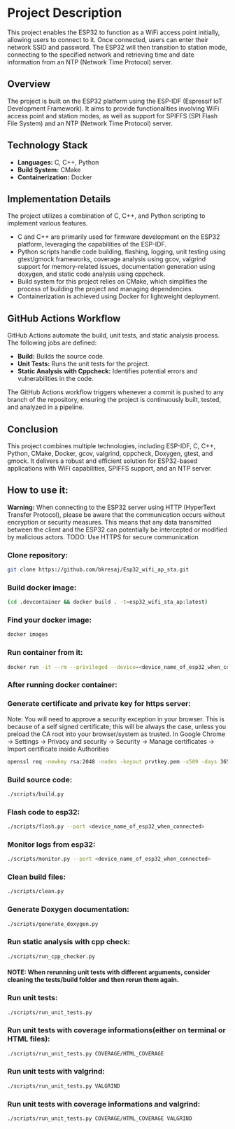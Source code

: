 # Project Description

This project enables the ESP32 to function as a WiFi access point initially, allowing users to connect to it. Once connected, users can enter their network SSID and password. The ESP32 will then transition to station mode, connecting to the specified network and retrieving time and date information from an NTP (Network Time Protocol) server.

## Overview

The project is built on the ESP32 platform using the ESP-IDF (Espressif IoT Development Framework). It aims to provide functionalities involving WiFi access point and station modes, as well as support for SPIFFS (SPI Flash File System) and an NTP (Network Time Protocol) server.

## Technology Stack

- **Languages:** C, C++, Python
- **Build System:** CMake
- **Containerization:** Docker

## Implementation Details

The project utilizes a combination of C, C++, and Python scripting to implement various features. 

- C and C++ are primarily used for firmware development on the ESP32 platform, leveraging the capabilities of the ESP-IDF.
- Python scripts handle code building, flashing, logging, unit testing using gtest/gmock frameworks, coverage analysis using gcov, valgrind support for memory-related issues, documentation generation using doxygen, and static code analysis using cppcheck.
- Build system for this project relies on CMake, which simplifies the process of building the project and managing dependencies. 
- Containerization is achieved using Docker for lightweight deployment.

## GitHub Actions Workflow

GitHub Actions automate the build, unit tests, and static analysis process. The following jobs are defined:

- **Build:** Builds the source code.
- **Unit Tests:** Runs the unit tests for the project.
- **Static Analysis with Cppcheck:** Identifies potential errors and vulnerabilities in the code.

The GitHub Actions workflow triggers whenever a commit is pushed to any branch of the repository, ensuring the project is continuously built, tested, and analyzed in a pipeline.

## Conclusion

This project combines multiple technologies, including ESP-IDF, C, C++, Python, CMake, Docker, gcov, valgrind, cppcheck, Doxygen, gtest, and gmock. It delivers a robust and efficient solution for ESP32-based applications with WiFi capabilities, SPIFFS support, and an NTP server.


## How to use it:

**Warning:** When connecting to the ESP32 server using HTTP (HyperText Transfer Protocol), please be aware that the communication occurs without encryption or security measures. This means that any data transmitted between the client and the ESP32 can potentially be intercepted or modified by malicious actors.
TODO: Use HTTPS for secure communication


### Clone repository:
```bash
git clone https://github.com/bkresaj/Esp32_wifi_ap_sta.git
```

### Build docker image:
```bash
(cd .devcontainer && docker build . -t=esp32_wifi_sta_ap:latest)
```

### Find your docker image:
```bash
docker images
```

### Run container from it:
```bash
docker run -it --rm --privileged --device=<device_name_of_esp32_when_connected> -v ${PWD}:/workspace --entrypoint bash <image_id>
```

### After running docker container:

### Generate certificate and private key for https server:
Note: You will need to approve a security exception in your browser. This is because of a self signed certificate; this will be always the case, unless you preload the CA root into your browser/system as trusted. In Google Chrome -> Settings -> Privacy and security -> Security -> Manage certificates -> Import certificate inside Authorities
```bash
openssl req -newkey rsa:2048 -nodes -keyout prvtkey.pem -x509 -days 3650 -out cacert.pem -subj "/CN=ESP32 HTTPS server example" -addext subjectAltName=IP:<IP address after connecting to esp32 AP>
```

### Build source code:
```bash
./scripts/build.py
```

### Flash code to esp32:
```bash
./scripts/flash.py --port <device_name_of_esp32_when_connected>
```

### Monitor logs from esp32:
```bash
./scripts/monitor.py --port <device_name_of_esp32_when_connected>
```

### Clean build files:
```bash
./scripts/clean.py
```

### Generate Doxygen documentation:
```bash
./scripts/generate_doxygen.py
```

### Run static analysis with cpp check:
```bash
./scripts/run_cpp_checker.py
```

#### NOTE: When rerunning unit tests with different arguments, consider cleaning the tests/build folder and then rerun them again.
### Run unit tests:
```bash
./scripts/run_unit_tests.py
```

### Run unit tests with coverage informations(either on terminal or HTML files):
```bash
./scripts/run_unit_tests.py COVERAGE/HTML_COVERAGE
```

### Run unit tests with valgrind:
```bash
./scripts/run_unit_tests.py VALGRIND
```

### Run unit tests with coverage informations and valgrind:
```bash
./scripts/run_unit_tests.py COVERAGE/HTML_COVERAGE VALGRIND
```

